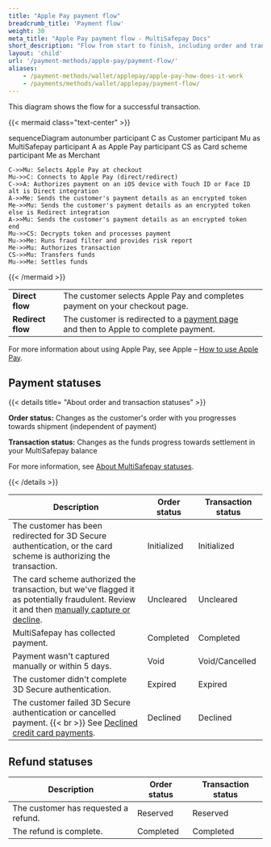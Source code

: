 ```yaml
---
title: "Apple Pay payment flow"
breadcrumb_title: 'Payment flow'
weight: 30
meta_title: "Apple Pay payment flow - MultiSafepay Docs"
short_description: "Flow from start to finish, including order and transaction status changes"
layout: 'child'
url: '/payment-methods/apple-pay/payment-flow/'
aliases: 
    - /payment-methods/wallet/applepay/apple-pay-how-does-it-work
    - /payments/methods/wallet/applepay/payment-flow/
---
```


This diagram shows the flow for a successful transaction.

{{< mermaid class="text-center" >}}

sequenceDiagram
    autonumber
    participant C as Customer
    participant Mu as MultiSafepay
    participant A as Apple Pay
    participant CS as Card scheme
    participant Me as Merchant
    
    C->>Mu: Selects Apple Pay at checkout
    Mu->>C: Connects to Apple Pay (direct/redirect)
    C->>A: Authorizes payment on an iOS device with Touch ID or Face ID
    alt is Direct integration
    A->>Me: Sends the customer's payment details as an encrypted token
    Me->>Mu: Sends the customer's payment details as an encrypted token
    else is Redirect integration
    A->>Mu: Sends the customer's payment details as an encrypted token
    end
    Mu->>CS: Decrypts token and processes payment
    Mu->>Me: Runs fraud filter and provides risk report
    Me->>Mu: Authorizes transaction
    CS->>Mu: Transfers funds 
    Mu->>Me: Settles funds

{{< /mermaid >}}
&nbsp;  

|  |  |  |
|---|---|---|
| **Direct flow** | The customer selects Apple Pay and completes payment on your checkout page. | 
| **Redirect flow** | The customer is redirected to a [payment page](/payment-pages/) and then to Apple to complete payment. | 

For more information about using Apple Pay, see Apple – [How to use Apple Pay](https://support.apple.com/en-us/HT201239).

## Payment statuses

{{< details title= "About order and transaction statuses" >}}

**Order status:** Changes as the customer's order with you progresses towards shipment (independent of payment)

**Transaction status:** Changes as the funds progress towards settlement in your MultiSafepay balance

For more information, see [About MultiSafepay statuses](/about-payments/multisafepay-statuses/).

{{< /details >}}

| Description | Order status | Transaction status |
|---|---|---|
| The customer has been redirected for 3D Secure authentication, or the card scheme is authorizing the transaction. | Initialized | Initialized |
| The card scheme authorized the transaction, but we've flagged it as potentially fraudulent. Review it and then [manually capture or decline](/about-payments/uncleared-transactions/). | Uncleared | Uncleared |
| MultiSafepay has collected payment. | Completed | Completed |
| Payment wasn't captured manually or within 5 days. | Void | Void/Cancelled |
| The customer didn't complete 3D Secure authentication. | Expired | Expired |
| The customer failed 3D Secure authentication or cancelled payment. {{< br >}} See [Declined credit card payments](/about-payments/declined-status/). | Declined | Declined   |

## Refund statuses

| Description | Order status | Transaction status |
|---|---|---|
| The customer has requested a refund. | Reserved    | Reserved   |
| The refund is complete.  | Completed  | Completed  |





